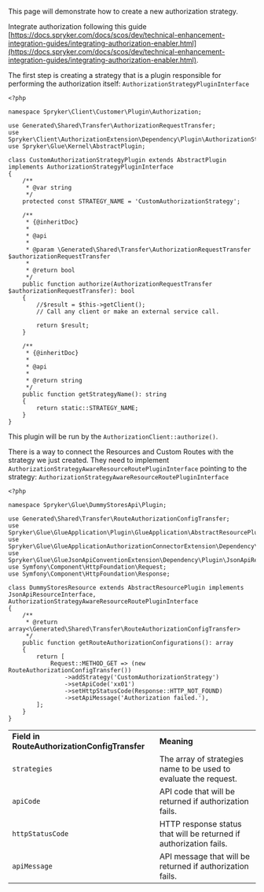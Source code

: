 This page will demonstrate how to create a new authorization strategy.

Integrate authorization following this guide [https://docs.spryker.com/docs/scos/dev/technical-enhancement-integration-guides/integrating-authorization-enabler.html](https://docs.spryker.com/docs/scos/dev/technical-enhancement-integration-guides/integrating-authorization-enabler.html).

The first step is creating a strategy that is a plugin responsible for performing the authorization itself:
`AuthorizationStrategyPluginInterface`

```
<?php

namespace Spryker\Client\Customer\Plugin\Authorization;

use Generated\Shared\Transfer\AuthorizationRequestTransfer;
use Spryker\Client\AuthorizationExtension\Dependency\Plugin\AuthorizationStrategyPluginInterface;
use Spryker\Glue\Kernel\AbstractPlugin;

class CustomAuthorizationStrategyPlugin extends AbstractPlugin implements AuthorizationStrategyPluginInterface
{
    /**
     * @var string
     */
    protected const STRATEGY_NAME = 'CustomAuthorizationStrategy';

    /**
     * {@inheritDoc}
     *
     * @api
     *
     * @param \Generated\Shared\Transfer\AuthorizationRequestTransfer $authorizationRequestTransfer
     *
     * @return bool
     */
    public function authorize(AuthorizationRequestTransfer $authorizationRequestTransfer): bool
    {
        //$result = $this->getClient();
        // Call any client or make an external service call.
        
        return $result;
    }

    /**
     * {@inheritDoc}
     *
     * @api
     *
     * @return string
     */
    public function getStrategyName(): string
    {
        return static::STRATEGY_NAME;
    }
}

```

This plugin will be run by the `AuthorizationClient::authorize()`.

There is a way to connect the Resources and Custom Routes with the strategy we just created. They need to implement `AuthorizationStrategyAwareResourceRoutePluginInterface` pointing to the strategy:
`AuthorizationStrategyAwareResourceRoutePluginInterface`


```
<?php

namespace Spryker\Glue\DummyStoresApi\Plugin;

use Generated\Shared\Transfer\RouteAuthorizationConfigTransfer;
use Spryker\Glue\GlueApplication\Plugin\GlueApplication\AbstractResourcePlugin;
use Spryker\Glue\GlueApplicationAuthorizationConnectorExtension\Dependency\Plugin\AuthorizationStrategyAwareResourceRoutePluginInterface;
use Spryker\Glue\GlueJsonApiConventionExtension\Dependency\Plugin\JsonApiResourceInterface;
use Symfony\Component\HttpFoundation\Request;
use Symfony\Component\HttpFoundation\Response;

class DummyStoresResource extends AbstractResourcePlugin implements JsonApiResourceInterface, AuthorizationStrategyAwareResourceRoutePluginInterface
{
    /**
     * @return array<\Generated\Shared\Transfer\RouteAuthorizationConfigTransfer>
     */
    public function getRouteAuthorizationConfigurations(): array
    {
        return [
            Request::METHOD_GET => (new RouteAuthorizationConfigTransfer())
                ->addStrategy('CustomAuthorizationStrategy')
                ->setApiCode('xx01')
                ->setHttpStatusCode(Response::HTTP_NOT_FOUND)
                ->setApiMessage('Authorization failed.'),
        ];
    }
}

```

|     |     |
| --- | --- |
| **Field in RouteAuthorizationConfigTransfer** | **Meaning** |
| `strategies` | The array of strategies name to be used to evaluate the request. |
| `apiCode` | API code that will be returned if authorization fails. |
| `httpStatusCode` | HTTP response status that will be returned if authorization fails. |
| `apiMessage` | API message that will be returned if authorization fails. |
